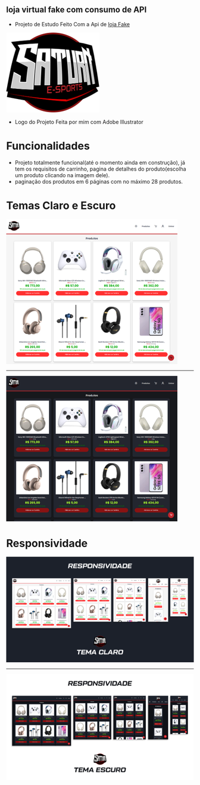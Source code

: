 ## loja virtual fake com consumo de API

- Projeto de Estudo Feito Com a Api de [loja Fake](https://fakestoreapi.in)

<img src="./src/images/saturn%20.png" alt="Descrição da Imagem" style="width: 250px;">

- Logo do Projeto Feita por mim com Adobe Illustrator

# Funcionalidades

- Projeto totalmente funcional(até o momento ainda em construção), já tem os requisitos de carrinho, pagina de detalhes do produto(escolha um produto clicando na imagem dele).
- paginação dos produtos em 6 páginas com no máximo 28 produtos.

# Temas Claro e Escuro

<div>
<img src="./src/images/screens/white/Macbook-Air-1559x1319.png" alt="Descrição da Imagem" style="width: 460px;" >
</div>
<hr>
<div>
<img src="./src/images/screens/dark/Macbook-Air-1559x1319.png" alt="Descrição da Imagem" style="width: 460px;">
</div>

# Responsividade

<img src="./src/images/screens/Responsivo/Tema Claro.png" alt="Descrição da Imagem">
<hr>
<img src="./src/images/screens/Responsivo/Tema Escuro.png" alt="Descrição da Imagem">